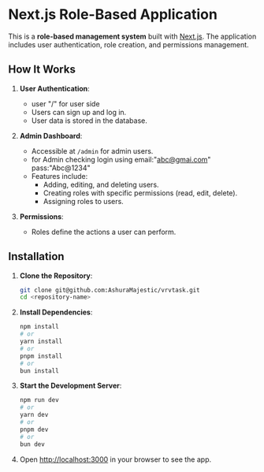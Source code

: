 
# Next.js Role-Based Application

This is a **role-based management system** built with [Next.js](https://nextjs.org/). The application includes user authentication, role creation, and permissions management.

## How It Works

1. **User Authentication**:
   - user "/" for user side
   - Users can sign up and log in.
   - User data is stored in the database.

3. **Admin Dashboard**:
   - Accessible at `/admin` for admin users.
   - for Admin checking login using email:"abc@gmai.com" pass:"Abc@1234"
   - Features include:
     - Adding, editing, and deleting users.
     - Creating roles with specific permissions (read, edit, delete).
     - Assigning roles to users.

4. **Permissions**:
   - Roles define the actions a user can perform.

## Installation

1. **Clone the Repository**:

   ```bash
   git clone git@github.com:AshuraMajestic/vrvtask.git
   cd <repository-name>
   ```

2. **Install Dependencies**:

   ```bash
   npm install
   # or
   yarn install
   # or
   pnpm install
   # or
   bun install
   ```

3. **Start the Development Server**:

   ```bash
   npm run dev
   # or
   yarn dev
   # or
   pnpm dev
   # or
   bun dev
   ```

4. Open [http://localhost:3000](http://localhost:3000) in your browser to see the app.
